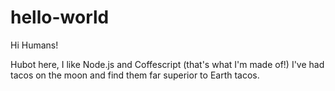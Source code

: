 hello-world
===========

Hi Humans!

Hubot here, I like Node.js and Coffescript (that's what I'm made of!)
I've had tacos on the moon and find them far superior to Earth tacos.
